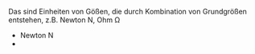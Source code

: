 Das sind Einheiten von Gößen, die durch Kombination von Grundgrößen entstehen, z.B. Newton N, Ohm Ω 
- Newton N
- 